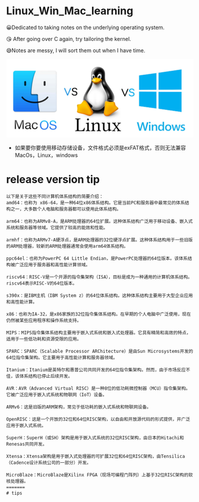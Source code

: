 # Linux_Win_Mac_learning
😀Dedicated to taking notes on the underlying operating system.

😘 After going over C again, try tailoring the kernel.

😅Notes are messy, I will sort them out when I have time.

![查看源图像](README.assets/AIdgeoG.jpg)

- 如果要你要使用移动存储设备，文件格式必须是exFAT格式，否则无法兼容MacOs，Linux，windows
# release version tip
```
以下是关于这些不同计算机体系结构的简要介绍：
amd64：也称为 x86-64，是一种64位x86体系结构。它是当前PC和服务器中最常见的体系结构之一，大多数个人电脑和服务器都可以使用此体系结构。

arm64：也称为ARMv8-A，是ARM处理器的64位扩展。这种体系结构广泛用于移动设备、嵌入式系统和服务器等领域。它提供了较高的能效和性能。

armhf：也称为ARMv7-A硬浮点，是ARM处理器的32位硬浮点扩展。这种体系结构用于一些旧版的ARM处理器，较新的ARM处理器通常会使用arm64体系结构。

ppc64el：也称为PowerPC 64 Little Endian，是PowerPC处理器的64位版本。该体系结构被广泛应用于服务器和高性能计算领域。

riscv64：RISC-V是一个开源的指令集架构（ISA），目标是成为一种通用的计算机体系结构。riscv64表示RISC-V的64位版本。

s390x：是IBM主机（IBM System z）的64位体系结构。这种体系结构主要用于大型企业应用和高性能计算。

x86：也称为IA-32，是x86家族的32位指令集体系结构。在早期的个人电脑中广泛使用，现在仍然被某些应用程序和操作系统支持。

MIPS：MIPS指令集体系结构主要用于嵌入式系统和嵌入式处理器。它具有精简和高效的特点，适用于一些低功耗和资源受限的应用。

SPARC：SPARC（Scalable Processor ARChitecture）是由Sun Microsystems开发的64位指令集架构。它主要用于高性能计算和服务器领域。

Itanium：Itanium是英特尔和惠普公司共同开发的64位指令集架构。然而，由于市场反应不佳，该体系结构已停止后续开发。

AVR：AVR（Advanced Virtual RISC）是一种8位的低功耗微控制器（MCU）指令集架构。它被广泛应用于嵌入式系统和物联网（IoT）设备。

ARMv6：这是旧版的ARM架构，常见于低功耗的嵌入式系统和物联网设备。

OpenRISC：这是一个开放的32位和64位RISC架构，以自由和开放源代码的形式提供，并广泛应用于嵌入式系统。

SuperH：SuperH（或SH）架构是用于嵌入式系统的32位RISC架构，由日本的Hitachi和Renesas共同开发。

Xtensa：Xtensa架构是用于嵌入式处理器的可扩展32位和64位RISC架构，由Tensilica（Cadence设计系统公司的一部分）开发。

MicroBlaze：MicroBlaze是Xilinx FPGA（现场可编程门阵列）上基于32位RISC架构的软核处理器。
=======
# tips
```
